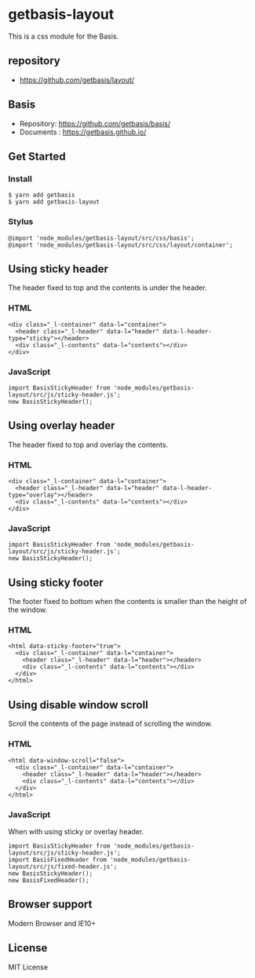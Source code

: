 # getbasis-layout
This is a css module for the Basis.

## repository
* https://github.com/getbasis/layout/

## Basis
* Repository: https://github.com/getbasis/basis/
* Documents : https://getbasis.github.io/

## Get Started
### Install
```
$ yarn add getbasis
$ yarn add getbasis-layout
```

### Stylus
```
@import 'node_modules/getbasis-layout/src/css/basis';
@import 'node_modules/getbasis-layout/src/css/layout/container';
```

## Using sticky header

The header fixed to top and the contents is under the header.

### HTML
```
<div class="_l-container" data-l="container">
  <header class="_l-header" data-l="header" data-l-header-type="sticky"></header>
  <div class="_l-contents" data-l="contents"></div>
</div>
```

### JavaScript
```
import BasisStickyHeader from 'node_modules/getbasis-layout/src/js/sticky-header.js';
new BasisStickyHeader();
```

## Using overlay header

The header fixed to top and overlay the contents.

### HTML
```
<div class="_l-container" data-l="container">
  <header class="_l-header" data-l="header" data-l-header-type="overlay"></header>
  <div class="_l-contents" data-l="contents"></div>
</div>
```

### JavaScript
```
import BasisStickyHeader from 'node_modules/getbasis-layout/src/js/sticky-header.js';
new BasisStickyHeader();
```

## Using sticky footer

The footer fixed to bottom when the contents is smaller than the height of the window.

### HTML
```
<html data-sticky-footer="true">
  <div class="_l-container" data-l="container">
    <header class="_l-header" data-l="header"></header>
    <div class="_l-contents" data-l="contents"></div>
  </div>
</html>
```

## Using disable window scroll

Scroll the contents of the page instead of scrolling the window.

### HTML
```
<html data-window-scroll="false">
  <div class="_l-container" data-l="container">
    <header class="_l-header" data-l="header"></header>
    <div class="_l-contents" data-l="contents"></div>
  </div>
</html>
```

### JavaScript

When with using sticky or overlay header.

```
import BasisStickyHeader from 'node_modules/getbasis-layout/src/js/sticky-header.js';
import BasisFixedHeader from 'node_modules/getbasis-layout/src/js/fixed-header.js';
new BasisStickyHeader();
new BasisFixedHeader();
```

## Browser support
Modern Browser and IE10+

## License
MIT License
